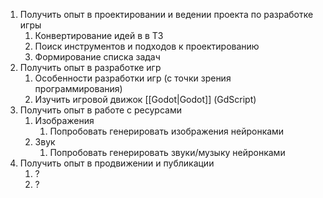 1.  Получить опыт в проектировании и ведении проекта по разработке игры
	1. Конвертирование идей в в ТЗ
	2. Поиск инструментов и подходов к проектированию
	3. Формирование списка задач
2. Получить опыт в разработке игр 
	1. Особенности разработки игр (с точки зрения программирования)
	2. Изучить игровой движок [[Godot|Godot]] (GdScript)
3. Получить опыт в работе с ресурсами 
	1. Изображения
		1. Попробовать генерировать изображения нeйронками
	2. Звук
		1. Попробовать генерировать звуки/музыку нeйронками
4. Получить опыт в продвижении и публикации
	1.  ?
	2.  ?

